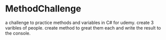 # MethodChallenge
a challenge to practice methods and variables in C# for udemy.
create 3 varibles of people. create method to great them each and write the result to the console.
